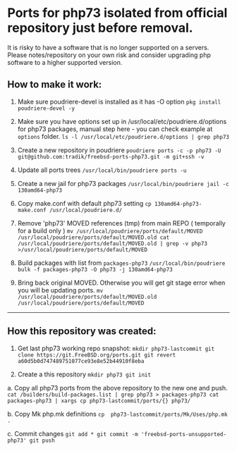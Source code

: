 # Ports for php73 isolated from official repository just before removal.

It is risky to have a software that is no longer supported on a servers. Please notes/repository on your own risk and consider upgrading php software to a higher supported version.

## How to make it work:

1. Make sure poudriere-devel is installed as it has -O option
`pkg install poudriere-devel -y`

2. Make sure you have options set up in /usr/local/etc/poudriere.d/options for php73 packages, manual step here - you can check example at `options` folder.
`ls -l /usr/local/etc/poudriere.d/options | grep php73`

3. Create a new repository in poudriere
`poudriere ports -c -p php73 -U git@github.com:tradik/freebsd-ports-php73.git -m git+ssh -v`

4. Update all ports trees
`/usr/local/bin/poudriere ports -u`

5. Create a new jail for php73 packages
`/usr/local/bin/poudriere jail -c 130amd64-php73`

6. Copy make.conf with default php73 setting
`cp 130amd64-php73-make.conf /usr/local/poudriere.d/`

7. Remove 'php73' MOVED references (tmp) from main REPO ( temporally for a build only )
`mv /usr/local/poudriere/ports/default/MOVED /usr/local/poudriere/ports/default/MOVED.old
cat /usr/local/poudriere/ports/default/MOVED.old | grep -v php73 >/usr/local/poudriere/ports/default/MOVED`

8. Build packages with list from `packages-php73`
`/usr/local/bin/poudriere bulk -f packages-php73 -O php73 -j 130amd64-php73`

9. Bring back original MOVED. Otherwise you will get git stage error when you will be updating ports.
`mv /usr/local/poudriere/ports/default/MOVED.old /usr/local/poudriere/ports/default/MOVED`

----

## How this repository was created:

1. Get last php73 working repo snapshot:
`mkdir php73-lastcommit
git clone https://git.FreeBSD.org/ports.git
git revert a60d5b0d747489751077ce93e8e52b44910f8eba`

2. Create a this repository
`mkdir php73
git init`

a. Copy all php73 ports from the above repository to the new one and push.
`cat /builders/build-packages.list | grep php73 > packages-php73
cat  packages-php73 | xargs cp php73-lastcommit/ports/{} php73/`

b. Copy Mk php.mk definitions
`cp  php73-lastcommit/ports/Mk/Uses/php.mk .`

c. Commit changes
`git add *
git commit -m 'freebsd-ports-unsupported-php73'
git push`



